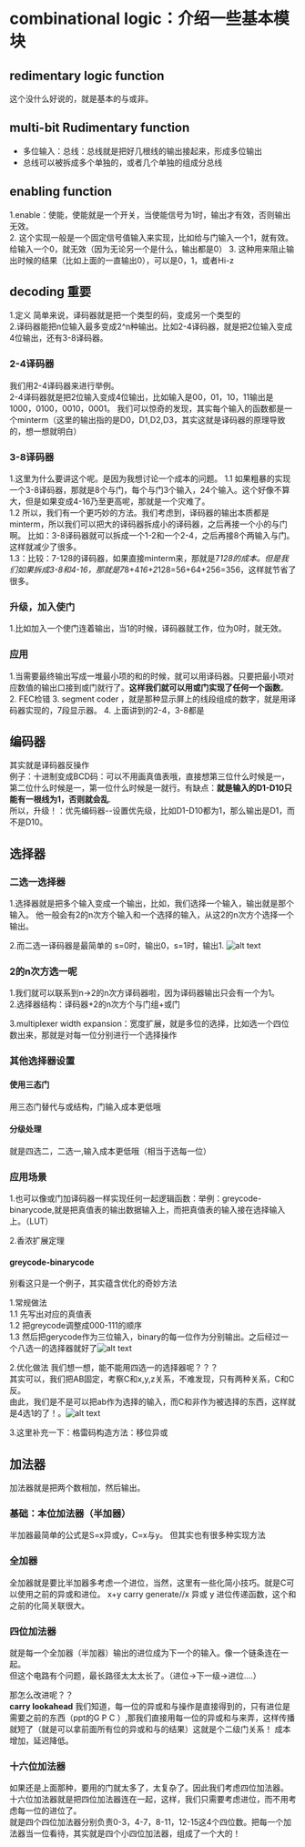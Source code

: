 # combinational logic：介绍一些基本模块

## redimentary logic function

这个没什么好说的，就是基本的与或非。

## multi-bit Rudimentary function

- 多位输入：总线：总线就是把好几根线的输出接起来，形成多位输出
- 总线可以被拆成多个单独的，或者几个单独的组成分总线

## enabling function

1.enable：使能，使能就是一个开关，当使能信号为1时，输出才有效，否则输出无效。  
2. 这个实现一般是一个固定信号值输入来实现，比如给与门输入一个1，就有效。给输入一个0，就无效（因为无论另一个是什么，输出都是0）
3. 这种用来阻止输出时候的结果（比如上面的一直输出0），可以是0，1，或者Hi-z

## decoding 重要

1.定义 简单来说，译码器就是把一个类型的码，变成另一个类型的  
2.译码器能把n位输入最多变成2^n种输出。比如2-4译码器，就是把2位输入变成4位输出，还有3-8译码器。  

### 2-4译码器

我们用2-4译码器来进行举例。  
2-4译码器就是把2位输入变成4位输出，比如输入是00，01，10，11输出是1000，0100，0010，0001。
我们可以惊奇的发现，其实每个输入的函数都是一个minterm（这里的输出指的是D0，D1,D2,D3，其实这就是译码器的原理导致的，想一想就明白）

### 3-8译码器

1.这里为什么要讲这个呢。是因为我想讨论一个成本的问题。
1.1 如果粗暴的实现一个3-8译码器，那就是8个与门，每个与门3个输入，24个输入。这个好像不算大，但是如果变成4-16乃至更高呢，那就是一个灾难了。  
1.2 所以，我们有一个更巧妙的方法。我们考虑到，译码器的输出本质都是minterm，所以我们可以把大的译码器拆成小的译码器，之后再接一个小的与门啊。 比如：3-8译码器就可以拆成一个1-2和一个2-4，之后再接8个两输入与门。这样就减少了很多。  
1.3：比较：7-128的译码器，如果直接minterm来，那就是7*128的成本。但是我们如果拆成3-8和4-16，那就是7*8+4*16+2*128=56+64+256=356，这样就节省了很多。

### 升级，加入使门

1.比如加入一个使门连着输出，当1的时候，译码器就工作，位为0时，就无效。

### 应用

1.当需要最终输出写成一堆最小项的和的时候，就可以用译码器。只要把最小项对应数值的输出口接到或门就行了。**这样我们就可以用或门实现了任何一个函数**。  
2. FEC检错
3. segment coder ，就是那种显示屏上的线段组成的数字，就是用译码器实现的，7段显示器。
4. 上面讲到的2-4，3-8都是

## 编码器

其实就是译码器反操作  
例子：十进制变成BCD码：可以不用画真值表哦，直接想第三位什么时候是一，第二位什么时候是一，第一位什么时候是一就行。有缺点：**就是输入的D1-D10只能有一根线为1，否则就会乱**.  
所以，升级！：优先编码器--设置优先级，比如D1-D10都为1，那么输出是D1，而不是D10。

## 选择器

### 二选一选择器

1.选择器就是把多个输入变成一个输出，比如，我们选择一个输入，输出就是那个输入。
他一般会有2的n次方个输入和一个选择的输入，从这2的n次方个选择一个输出。

2.而二选一译码器是最简单的
s=0时，输出0，s=1时，输出1.
![alt text](IMAGE.jpg)

### 2的n次方选一呢

1.我们就可以联系到n->2的n次方译码器啦，因为译码器输出只会有一个为1。  
2.选择器结构：译码器+2的n次方个与门组+或门

3.multiplexer width expansion：宽度扩展，就是多位的选择，比如选一个四位数出来，那就是对每一位分别进行一个选择操作

### 其他选择器设置

#### 使用三态门

用三态门替代与或结构，门输入成本更低哦

#### 分级处理

就是四选二，二选一,输入成本更低哦（相当于选每一位）

### 应用场景

1.也可以像或门加译码器一样实现任何一起逻辑函数：举例：greycode-binarycode,就是把真值表的输出数据输入上，而把真值表的输入接在选择输入上。（LUT）

2.香浓扩展定理

#### greycode-binarycode

别看这只是一个例子，其实蕴含优化的奇妙方法

1.常规做法  
1.1 先写出对应的真值表  
1.2 把greycode调整成000-111的顺序  
1.3 然后把gerycode作为三位输入，binary的每一位作为分别输出。之后经过一个八选一的选择器就好了![alt text](image_2.jpg)  

2.优化做法
我们想一想，能不能用四选一的选择器呢？？？  
其实可以，我们把AB固定，考察C和x,y,z关系，不难发现，只有两种关系，C和C反。  
由此，我们是不是可以把ab作为选择的输入，而C和非作为被选择的东西，这样就是4选1的了！。![alt text](you.jpg)

3.这里补充一下：格雷码构造方法：移位异或

## 加法器

加法器就是把两个数相加，然后输出。

### 基础：本位加法器（半加器）

半加器最简单的公式是S=x异或y，C=x与y。
但其实也有很多种实现方法

### 全加器

全加器就是要比半加器多考虑一个进位，当然，这里有一些化简小技巧。就是C可以使用之前的异或和进位。
x+y carry generate//x 异或 y 进位传递函数，这个和之前的化简关联很大。

### 四位加法器

就是每一个全加器（半加器）输出的进位成为下一个的输入。像一个链条连在一起。  
但这个电路有个问题，最长路径太太太长了。（进位->下一级->进位....）  

那怎么改进呢？？  
**carry lookahead**
我们知道，每一位的异或和与操作是直接得到的，只有进位是需要之前的东西（ppt的G P C ）,那我们直接用每一位的异或和与来弄，这样传播就短了（就是可以拿前面所有位的异或和与的结果）这就是个二级门关系！
成本增加，延迟降低。

### 十六位加法器

如果还是上面那种，要用的门就太多了，太复杂了。因此我们考虑四位加法器。  
十六位加法器就是把四位加法器连在一起，这样，我们只需要考虑进位，而不用考虑每一位的进位了。  
就是四个四位加法器分别负责0-3，4-7，8-11，12-15这4个四位数。把每一个加法器当一位看待，其实就是四个小四位加法器，组成了一个大的！
